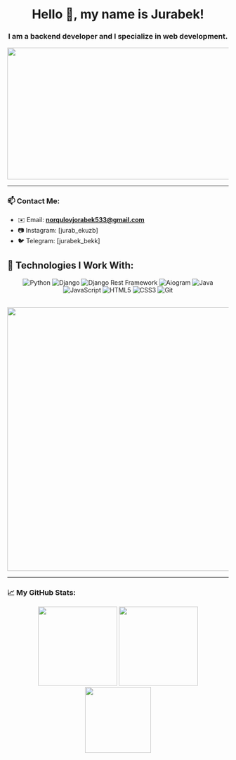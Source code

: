 <h1 align="center">Hello 👋, my name is Jurabek!</h1>
<h3 align="center">I am a backend developer and I specialize in web development.</h3>

<img src="https://media.giphy.com/media/qgQUggAC3Pfv687qPC/giphy.gif" width="800" height="300" />

---

### 📫 Contact Me:
- ✉️ Email: **norqulovjorabek533@gmail.com**
- 📷 Instagram: [jurab_ekuzb]
- 🐦 Telegram: [jurabek_bekk]


## 🚀 Technologies I Work With:
<div align="center">
  
  ![Python](https://img.shields.io/badge/Python-3776AB?style=for-the-badge&logo=python&logoColor=white)
  ![Django](https://img.shields.io/badge/Django-092E20?style=for-the-badge&logo=django&logoColor=white)
  ![Django Rest Framework](https://img.shields.io/badge/DRF-ff1709?style=for-the-badge&logo=django&logoColor=white)
  ![Aiogram](https://img.shields.io/badge/Aiogram-00688C?style=for-the-badge&logo=telegram&logoColor=white)
  ![Java](https://img.shields.io/badge/Java-007396?style=for-the-badge&logo=java&logoColor=white)
  ![JavaScript](https://img.shields.io/badge/JavaScript-F7DF1E?style=for-the-badge&logo=javascript&logoColor=black)
  ![HTML5](https://img.shields.io/badge/HTML5-E34F26?style=for-the-badge&logo=html5&logoColor=white)
  ![CSS3](https://img.shields.io/badge/CSS3-1572B6?style=for-the-badge&logo=css3&logoColor=white)
  ![Git](https://img.shields.io/badge/Git-F05032?style=for-the-badge&logo=git&logoColor=white)

  <br>
  
  <img src="https://media.giphy.com/media/ZVik7pBtu9dNS/giphy.gif" width="600" />
  
</div>




---

### 📈 My GitHub Stats:
<div align="center">
  <img src="https://github-readme-stats.vercel.app/api?username=jurabek-2&show_icons=true&theme=radical&count_private=true&hide_border=true" height="180"/>
  <img src="https://github-readme-streak-stats.herokuapp.com/?user=jurabek-2&theme=radical&hide_border=true" height="180"/>
  <br>
  <img src="https://github-readme-stats.vercel.app/api/top-langs/?username=jurabek-2&layout=compact&theme=radical&hide_border=true" height="150"/>
</div>

